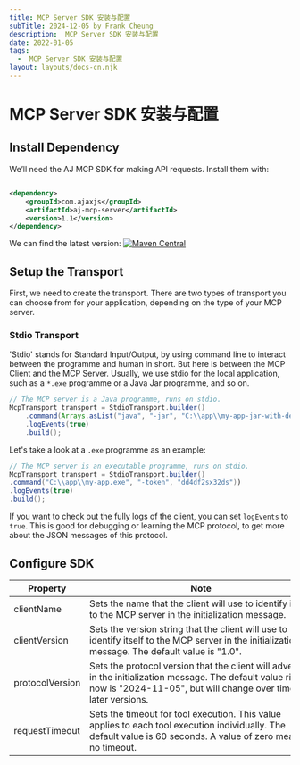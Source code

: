 ```yaml
---
title: MCP Server SDK 安装与配置
subTitle: 2024-12-05 by Frank Cheung
description:  MCP Server SDK 安装与配置
date: 2022-01-05
tags:
  -  MCP Server SDK 安装与配置
layout: layouts/docs-cn.njk
---
```


#  MCP Server SDK 安装与配置

## Install Dependency

We’ll need the AJ MCP SDK for making API requests. Install them with:

```xml

<dependency>
    <groupId>com.ajaxjs</groupId>
    <artifactId>aj-mcp-server</artifactId>
    <version>1.1</version>
</dependency>
```

We can find the latest version:
[![Maven Central](https://img.shields.io/maven-central/v/com.ajaxjs/aj-mcp-client?label=Latest%20Release)](https://central.sonatype.com/artifact/com.ajaxjs/aj-mcp-client)

## Setup the Transport

First, we need to create the transport. There are two types of transport you can choose from for your application, depending on the type of your MCP
server.

### Stdio Transport

'Stdio' stands for Standard Input/Output, by using command line to interact between the programme and human in short. But here is between the MCP
Client
and the MCP Server. Usually, we use stdio for the local application, such as a `*.exe` programme or a Java Jar programme, and so on.

``` java
// The MCP server is a Java programme, runs on stdio.
McpTransport transport = StdioTransport.builder()
    .command(Arrays.asList("java", "-jar", "C:\\app\\my-app-jar-with-dependencies.jar"))
    .logEvents(true)
    .build();
```

Let's take a look at a `.exe` programme as an example:

``` java
// The MCP server is an executable programme, runs on stdio.
McpTransport transport = StdioTransport.builder()
.command("C:\\app\\my-app.exe", "-token", "dd4df2sx32ds"))
.logEvents(true)
.build();
```

If you want to check out the fully logs of the client, you can set `logEvents` to `true`. This is good for debugging or learning the MCP protocol, to get more
about the JSON messages of this protocol.

## Configure SDK

| Property        | Note                                                                                                                                                                              | Type of value | Example of value         |
|-----------------|-----------------------------------------------------------------------------------------------------------------------------------------------------------------------------------|---------------|--------------------------|
| clientName      | Sets the name that the client will use to identify itself to the MCP server in the initialization message.                                                                        | String        | myapp/foo-app            |
| clientVersion   | Sets the version string that the client will use to identify itself to the MCP server in the initialization message. The default value is "1.0".                                  | String        | 1.0/2.1.2                |
| protocolVersion | Sets the protocol version that the client will advertise in the initialization message. The default value right now is "2024-11-05", but will change over time in later versions. | String        | 2024-11-05               |
| requestTimeout  | Sets the timeout for tool execution. This value applies to each tool execution individually. The default value is 60 seconds. A value of zero means no timeout.                   | Duration      | `Duration.ofSeconds(60)` |

<style>
table th:nth-child(2) {
 min-width: 400px;
}
table th:nth-child(3), table td:nth-child(3) {
 min-width: 120px!important;
 width: 120px;
}

table td:nth-child(2) {
 text-align: left;
}
</style>
